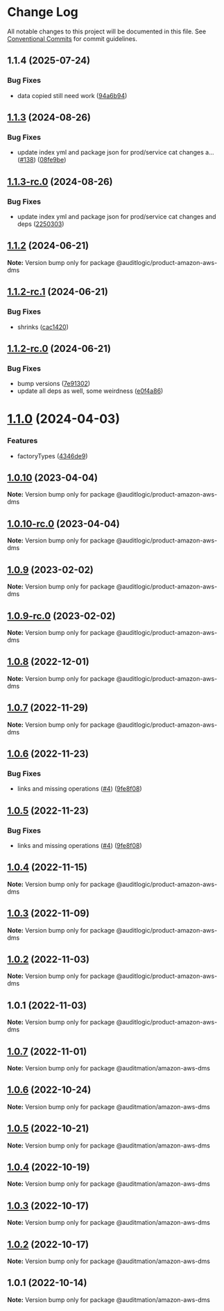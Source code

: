 # Change Log

All notable changes to this project will be documented in this file.
See [Conventional Commits](https://conventionalcommits.org) for commit guidelines.

## 1.1.4 (2025-07-24)


### Bug Fixes

* data copied still need work ([94a6b94](https://github.com/zerobias-org/product/commit/94a6b942fb0516367548599d739529536132755a))





## [1.1.3](https://github.com/auditlogic/product/compare/@auditlogic/product-amazon-aws-dms@1.1.2...@auditlogic/product-amazon-aws-dms@1.1.3) (2024-08-26)


### Bug Fixes

* update index yml and package json for prod/service cat changes a… ([#138](https://github.com/auditlogic/product/issues/138)) ([08fe9be](https://github.com/auditlogic/product/commit/08fe9beb1c8457462a19bc69caa02e6212d97e1a))





## [1.1.3-rc.0](https://github.com/auditlogic/product/compare/@auditlogic/product-amazon-aws-dms@1.1.2...@auditlogic/product-amazon-aws-dms@1.1.3-rc.0) (2024-08-26)


### Bug Fixes

* update index yml and package json for prod/service cat changes and deps ([2250303](https://github.com/auditlogic/product/commit/225030363a363608240135b7ebed386b28f01e4b))





## [1.1.2](https://github.com/auditlogic/product/compare/@auditlogic/product-amazon-aws-dms@1.1.2-rc.1...@auditlogic/product-amazon-aws-dms@1.1.2) (2024-06-21)

**Note:** Version bump only for package @auditlogic/product-amazon-aws-dms





## [1.1.2-rc.1](https://github.com/auditlogic/product/compare/@auditlogic/product-amazon-aws-dms@1.1.2-rc.0...@auditlogic/product-amazon-aws-dms@1.1.2-rc.1) (2024-06-21)


### Bug Fixes

* shrinks ([cac1420](https://github.com/auditlogic/product/commit/cac14200fefcd8183ab69fe89a47bd3f70f563e9))





## [1.1.2-rc.0](https://github.com/auditlogic/product/compare/@auditlogic/product-amazon-aws-dms@1.1.0...@auditlogic/product-amazon-aws-dms@1.1.2-rc.0) (2024-06-21)


### Bug Fixes

* bump versions ([7e91302](https://github.com/auditlogic/product/commit/7e913023b8b312150ed7762c32fbbe616be71de5))
* update all deps as well, some weirdness ([e0f4a86](https://github.com/auditlogic/product/commit/e0f4a864714e2d3de6bbf3da014d5312fe53be2f))





# [1.1.0](https://github.com/auditlogic/product/compare/@auditlogic/product-amazon-aws-dms@1.0.10...@auditlogic/product-amazon-aws-dms@1.1.0) (2024-04-03)


### Features

* factoryTypes ([4346de9](https://github.com/auditlogic/product/commit/4346de92693aee892fccf725338ffc7b80ab182b))





## [1.0.10](https://github.com/auditlogic/product/compare/@auditlogic/product-amazon-aws-dms@1.0.9...@auditlogic/product-amazon-aws-dms@1.0.10) (2023-04-04)

**Note:** Version bump only for package @auditlogic/product-amazon-aws-dms





## [1.0.10-rc.0](https://github.com/auditlogic/product/compare/@auditlogic/product-amazon-aws-dms@1.0.9...@auditlogic/product-amazon-aws-dms@1.0.10-rc.0) (2023-04-04)

**Note:** Version bump only for package @auditlogic/product-amazon-aws-dms





## [1.0.9](https://github.com/auditlogic/product/compare/@auditlogic/product-amazon-aws-dms@1.0.8...@auditlogic/product-amazon-aws-dms@1.0.9) (2023-02-02)

**Note:** Version bump only for package @auditlogic/product-amazon-aws-dms





## [1.0.9-rc.0](https://github.com/auditlogic/product/compare/@auditlogic/product-amazon-aws-dms@1.0.8...@auditlogic/product-amazon-aws-dms@1.0.9-rc.0) (2023-02-02)

**Note:** Version bump only for package @auditlogic/product-amazon-aws-dms





## [1.0.8](https://github.com/auditlogic/product/compare/@auditlogic/product-amazon-aws-dms@1.0.7...@auditlogic/product-amazon-aws-dms@1.0.8) (2022-12-01)

**Note:** Version bump only for package @auditlogic/product-amazon-aws-dms





## [1.0.7](https://github.com/auditlogic/product/compare/@auditlogic/product-amazon-aws-dms@1.0.6...@auditlogic/product-amazon-aws-dms@1.0.7) (2022-11-29)

**Note:** Version bump only for package @auditlogic/product-amazon-aws-dms





## [1.0.6](https://github.com/auditlogic/product/compare/@auditlogic/product-amazon-aws-dms@1.0.4...@auditlogic/product-amazon-aws-dms@1.0.6) (2022-11-23)


### Bug Fixes

* links and missing operations ([#4](https://github.com/auditlogic/product/issues/4)) ([9fe8f08](https://github.com/auditlogic/product/commit/9fe8f08fe7c57fdb79f991ac35bd6ac2e7dcad38))





## [1.0.5](https://github.com/auditlogic/product/compare/@auditlogic/product-amazon-aws-dms@1.0.4...@auditlogic/product-amazon-aws-dms@1.0.5) (2022-11-23)


### Bug Fixes

* links and missing operations ([#4](https://github.com/auditlogic/product/issues/4)) ([9fe8f08](https://github.com/auditlogic/product/commit/9fe8f08fe7c57fdb79f991ac35bd6ac2e7dcad38))





## [1.0.4](https://github.com/auditlogic/product/compare/@auditlogic/product-amazon-aws-dms@1.0.3...@auditlogic/product-amazon-aws-dms@1.0.4) (2022-11-15)

**Note:** Version bump only for package @auditlogic/product-amazon-aws-dms





## [1.0.3](https://github.com/auditlogic/product/compare/@auditlogic/product-amazon-aws-dms@1.0.2...@auditlogic/product-amazon-aws-dms@1.0.3) (2022-11-09)

**Note:** Version bump only for package @auditlogic/product-amazon-aws-dms





## [1.0.2](https://github.com/auditlogic/product/compare/@auditlogic/product-amazon-aws-dms@1.0.1...@auditlogic/product-amazon-aws-dms@1.0.2) (2022-11-03)

**Note:** Version bump only for package @auditlogic/product-amazon-aws-dms





## 1.0.1 (2022-11-03)

**Note:** Version bump only for package @auditlogic/product-amazon-aws-dms





## [1.0.7](https://github.com/auditmation/store-content/compare/@auditmation/amazon-aws-dms@1.0.6...@auditmation/amazon-aws-dms@1.0.7) (2022-11-01)

**Note:** Version bump only for package @auditmation/amazon-aws-dms





## [1.0.6](https://github.com/auditmation/store-content/compare/@auditmation/amazon-aws-dms@1.0.5...@auditmation/amazon-aws-dms@1.0.6) (2022-10-24)

**Note:** Version bump only for package @auditmation/amazon-aws-dms





## [1.0.5](https://github.com/auditmation/store-content/compare/@auditmation/amazon-aws-dms@1.0.4...@auditmation/amazon-aws-dms@1.0.5) (2022-10-21)

**Note:** Version bump only for package @auditmation/amazon-aws-dms





## [1.0.4](https://github.com/auditmation/store-content/compare/@auditmation/amazon-aws-dms@1.0.3...@auditmation/amazon-aws-dms@1.0.4) (2022-10-19)

**Note:** Version bump only for package @auditmation/amazon-aws-dms





## [1.0.3](https://github.com/auditmation/store-content/compare/@auditmation/amazon-aws-dms@1.0.2...@auditmation/amazon-aws-dms@1.0.3) (2022-10-17)

**Note:** Version bump only for package @auditmation/amazon-aws-dms





## [1.0.2](https://github.com/auditmation/store-content/compare/@auditmation/amazon-aws-dms@1.0.1...@auditmation/amazon-aws-dms@1.0.2) (2022-10-17)

**Note:** Version bump only for package @auditmation/amazon-aws-dms





## 1.0.1 (2022-10-14)

**Note:** Version bump only for package @auditmation/amazon-aws-dms
